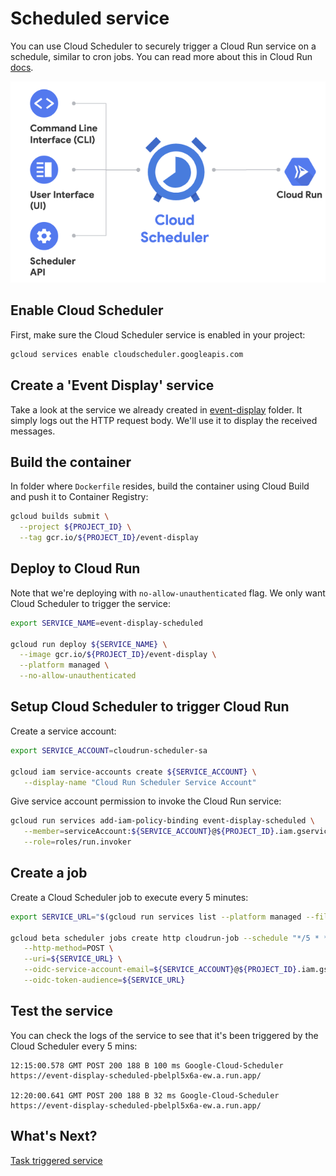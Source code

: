 # Scheduled service

You can use Cloud Scheduler to securely trigger a Cloud Run service on a schedule, similar to cron jobs. You can read more about this in Cloud Run [docs](https://cloud.google.com/run/docs/events/using-scheduler).

![Cloud Run Console](./images/cloud-run-schedule.png)

## Enable Cloud Scheduler

First, make sure the Cloud Scheduler service is enabled in your project:

```bash
gcloud services enable cloudscheduler.googleapis.com
```

## Create a 'Event Display' service

Take a look at the service we already created in [event-display](../event-display) folder. It simply logs out the HTTP request body. We'll use it to display the received messages.

## Build the container

In folder where `Dockerfile` resides, build the container using Cloud Build and push it to Container Registry:

```bash
gcloud builds submit \
  --project ${PROJECT_ID} \
  --tag gcr.io/${PROJECT_ID}/event-display
```

## Deploy to Cloud Run

Note that we're deploying with `no-allow-unauthenticated` flag. We only want Cloud Scheduler to trigger the service:

```bash
export SERVICE_NAME=event-display-scheduled

gcloud run deploy ${SERVICE_NAME} \
  --image gcr.io/${PROJECT_ID}/event-display \
  --platform managed \
  --no-allow-unauthenticated
```

## Setup Cloud Scheduler to trigger Cloud Run

Create a service account:

```bash
export SERVICE_ACCOUNT=cloudrun-scheduler-sa

gcloud iam service-accounts create ${SERVICE_ACCOUNT} \
   --display-name "Cloud Run Scheduler Service Account"
```

Give service account permission to invoke the Cloud Run service:

```bash
gcloud run services add-iam-policy-binding event-display-scheduled \
   --member=serviceAccount:${SERVICE_ACCOUNT}@${PROJECT_ID}.iam.gserviceaccount.com \
   --role=roles/run.invoker
```

## Create a job 

Create a Cloud Scheduler job to execute every 5 minutes:

```bash
export SERVICE_URL="$(gcloud run services list --platform managed --filter=${SERVICE_NAME} --format='value(URL)')"

gcloud beta scheduler jobs create http cloudrun-job --schedule "*/5 * * * *" \
   --http-method=POST \
   --uri=${SERVICE_URL} \
   --oidc-service-account-email=${SERVICE_ACCOUNT}@${PROJECT_ID}.iam.gserviceaccount.com \
   --oidc-token-audience=${SERVICE_URL}
```

## Test the service

You can check the logs of the service to see that it's been triggered by the Cloud Scheduler every 5 mins:

```
12:15:00.578 GMT POST 200 188 B 100 ms Google-Cloud-Scheduler https://event-display-scheduled-pbelpl5x6a-ew.a.run.app/

12:20:00.641 GMT POST 200 188 B 32 ms Google-Cloud-Scheduler https://event-display-scheduled-pbelpl5x6a-ew.a.run.app/
```

## What's Next?

[Task triggered service](tasks.md)